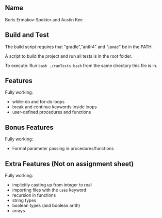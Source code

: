 ## Name
Boris Ermakov-Spektor and Austin Kee

## Build and Test

The build script requires that "gradle","antlr4" and "javac" be in the PATH.

A script to build the project and run all tests is in the root folder.

To execute: Run `bash ./runTests.bash` from the same directory this file is in.

## Features
Fully working:
- while-do and for-do loops
- break and continue keywords inside loops
- user-defined procedures and functions

## Bonus Features
Fully working:
- Formal parameter passing in procedures/functions

## Extra Features (Not on assignment sheet)
Fully working:
- implicitly casting up from integer to real
- importing files with the `uses` keyword
- recursion in functions
- string types
- boolean types (and boolean arith)
- arrays
